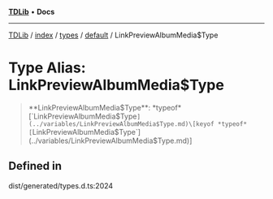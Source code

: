 [**TDLib**](../../../../../../README.md) • **Docs**

***

[TDLib](../../../../../../modules.md) / [index](../../../../../README.md) / [types](../../../README.md) / [default](../README.md) / LinkPreviewAlbumMedia$Type

# Type Alias: LinkPreviewAlbumMedia$Type

> **LinkPreviewAlbumMedia$Type**: *typeof* [`LinkPreviewAlbumMedia$Type`](../variables/LinkPreviewAlbumMedia$Type.md)\[keyof *typeof* [`LinkPreviewAlbumMedia$Type`](../variables/LinkPreviewAlbumMedia$Type.md)\]

## Defined in

dist/generated/types.d.ts:2024
